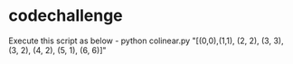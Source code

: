 # codechallenge
Execute this script as below -
python colinear.py "[(0,0),(1,1), (2, 2), (3, 3), (3, 2), (4, 2), (5, 1), (6, 6)]" 
